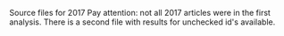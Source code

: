 Source files for 2017
Pay attention: not all 2017 articles were in the first analysis. There is a second file with results for unchecked id's available. 
